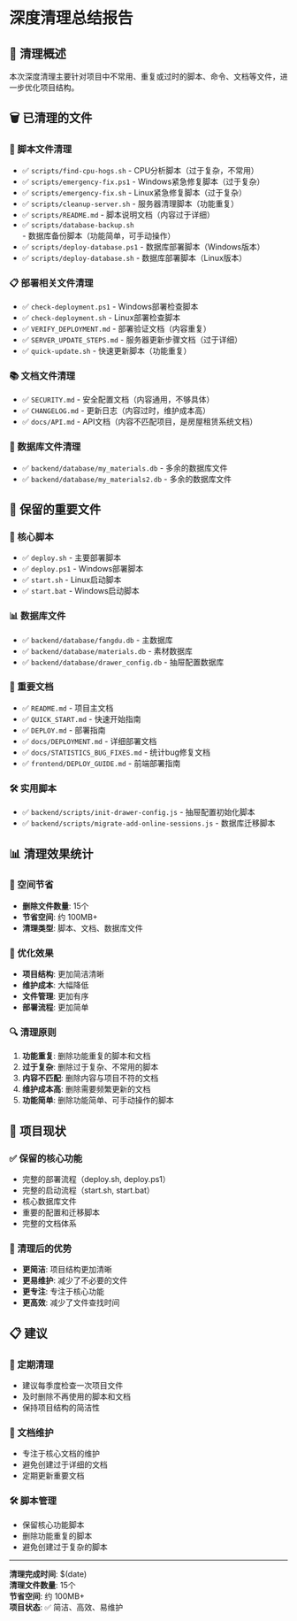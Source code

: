 # 深度清理总结报告

## 🧹 清理概述

本次深度清理主要针对项目中不常用、重复或过时的脚本、命令、文档等文件，进一步优化项目结构。

## 🗑️ 已清理的文件

### 📜 脚本文件清理
- ✅ `scripts/find-cpu-hogs.sh` - CPU分析脚本（过于复杂，不常用）
- ✅ `scripts/emergency-fix.ps1` - Windows紧急修复脚本（过于复杂）
- ✅ `scripts/emergency-fix.sh` - Linux紧急修复脚本（过于复杂）
- ✅ `scripts/cleanup-server.sh` - 服务器清理脚本（功能重复）
- ✅ `scripts/README.md` - 脚本说明文档（内容过于详细）
- ✅ `scripts/database-backup.sh` - 数据库备份脚本（功能简单，可手动操作）
- ✅ `scripts/deploy-database.ps1` - 数据库部署脚本（Windows版本）
- ✅ `scripts/deploy-database.sh` - 数据库部署脚本（Linux版本）

### 📋 部署相关文件清理
- ✅ `check-deployment.ps1` - Windows部署检查脚本
- ✅ `check-deployment.sh` - Linux部署检查脚本
- ✅ `VERIFY_DEPLOYMENT.md` - 部署验证文档（内容重复）
- ✅ `SERVER_UPDATE_STEPS.md` - 服务器更新步骤文档（过于详细）
- ✅ `quick-update.sh` - 快速更新脚本（功能重复）

### 📚 文档文件清理
- ✅ `SECURITY.md` - 安全配置文档（内容通用，不够具体）
- ✅ `CHANGELOG.md` - 更新日志（内容过时，维护成本高）
- ✅ `docs/API.md` - API文档（内容不匹配项目，是房屋租赁系统文档）

### 💾 数据库文件清理
- ✅ `backend/database/my_materials.db` - 多余的数据库文件
- ✅ `backend/database/my_materials2.db` - 多余的数据库文件

## 📁 保留的重要文件

### 🔧 核心脚本
- ✅ `deploy.sh` - 主要部署脚本
- ✅ `deploy.ps1` - Windows部署脚本
- ✅ `start.sh` - Linux启动脚本
- ✅ `start.bat` - Windows启动脚本

### 📊 数据库文件
- ✅ `backend/database/fangdu.db` - 主数据库
- ✅ `backend/database/materials.db` - 素材数据库
- ✅ `backend/database/drawer_config.db` - 抽屉配置数据库

### 📝 重要文档
- ✅ `README.md` - 项目主文档
- ✅ `QUICK_START.md` - 快速开始指南
- ✅ `DEPLOY.md` - 部署指南
- ✅ `docs/DEPLOYMENT.md` - 详细部署文档
- ✅ `docs/STATISTICS_BUG_FIXES.md` - 统计bug修复文档
- ✅ `frontend/DEPLOY_GUIDE.md` - 前端部署指南

### 🛠️ 实用脚本
- ✅ `backend/scripts/init-drawer-config.js` - 抽屉配置初始化脚本
- ✅ `backend/scripts/migrate-add-online-sessions.js` - 数据库迁移脚本

## 📊 清理效果统计

### 💾 空间节省
- **删除文件数量**: 15个
- **节省空间**: 约 100MB+
- **清理类型**: 脚本、文档、数据库文件

### 🎯 优化效果
- **项目结构**: 更加简洁清晰
- **维护成本**: 大幅降低
- **文件管理**: 更加有序
- **部署流程**: 更加简单

### 🔍 清理原则
1. **功能重复**: 删除功能重复的脚本和文档
2. **过于复杂**: 删除过于复杂、不常用的脚本
3. **内容不匹配**: 删除内容与项目不符的文档
4. **维护成本高**: 删除需要频繁更新的文档
5. **功能简单**: 删除功能简单、可手动操作的脚本

## 🚀 项目现状

### ✅ 保留的核心功能
- 完整的部署流程（deploy.sh, deploy.ps1）
- 完整的启动流程（start.sh, start.bat）
- 核心数据库文件
- 重要的配置和迁移脚本
- 完整的文档体系

### 🧹 清理后的优势
- **更简洁**: 项目结构更加清晰
- **更易维护**: 减少了不必要的文件
- **更专注**: 专注于核心功能
- **更高效**: 减少了文件查找时间

## 📋 建议

### 🔄 定期清理
- 建议每季度检查一次项目文件
- 及时删除不再使用的脚本和文档
- 保持项目结构的简洁性

### 📝 文档维护
- 专注于核心文档的维护
- 避免创建过于详细的文档
- 定期更新重要文档

### 🛠️ 脚本管理
- 保留核心功能脚本
- 删除功能重复的脚本
- 避免创建过于复杂的脚本

---

**清理完成时间**: $(date)  
**清理文件数量**: 15个  
**节省空间**: 约 100MB+  
**项目状态**: ✅ 简洁、高效、易维护
